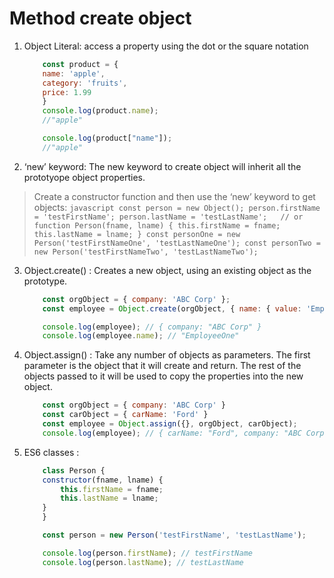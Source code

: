# Method create object
1. Object Literal: access a property using the dot or the square notation
    ``` javascript
        const product = {
        name: 'apple',
        category: 'fruits',
        price: 1.99
        }
        console.log(product.name);
        //"apple"

        console.log(product["name"]);
        //"apple"
    ```
2. ‘new’ keyword: The new keyword to create object will inherit all the prototyope object properties.
> Create a constructor function and then use the ‘new’ keyword to get objects:
    ```javascript
        const person = new Object();
        person.firstName = 'testFirstName';
        person.lastName = 'testLastName';  
        // or
        function Person(fname, lname) {
        this.firstName = fname;
        this.lastName = lname;
        }
        const personOne = new Person('testFirstNameOne', 'testLastNameOne');
        const personTwo = new Person('testFirstNameTwo', 'testLastNameTwo');
    ```
3. Object.create() : Creates a new object, using an existing object as the prototype.
    ```javascript
        const orgObject = { company: 'ABC Corp' };
        const employee = Object.create(orgObject, { name: { value: 'EmployeeOne' } });

        console.log(employee); // { company: "ABC Corp" }
        console.log(employee.name); // "EmployeeOne"
    ```
4. Object.assign() : Take any number of objects as parameters. The first parameter is the object that it will create and return. The rest of the objects passed to it will be used to copy the properties into the new object.
    ```javascript
        const orgObject = { company: 'ABC Corp' }
        const carObject = { carName: 'Ford' }
        const employee = Object.assign({}, orgObject, carObject);
        console.log(employee); // { carName: "Ford", company: "ABC Corp" }
    ```
5. ES6 classes : 
    ```javascript
        class Person {
        constructor(fname, lname) {
            this.firstName = fname;
            this.lastName = lname;
        }
        }

        const person = new Person('testFirstName', 'testLastName');

        console.log(person.firstName); // testFirstName
        console.log(person.lastName); // testLastName
    ```